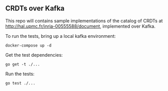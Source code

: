 ## CRDTs over Kafka

This repo will contains sample implementations of the catalog of CRDTs at http://hal.upmc.fr/inria-00555588/document, implemented over Kafka.


To run the tests, bring up a local kafka environment:

```
docker-compose up -d
```

Get the test dependencies:
```
go get -t ./...
```

Run the tests:
```
go test ./...
```

